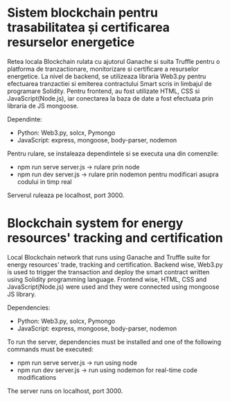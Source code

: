 # Sistem blockchain pentru trasabilitatea și certificarea resurselor energetice
Retea locala Blockchain rulata cu ajutorul Ganache si suita Truffle pentru o platforma de tranzactionare, monitorizare si certificare a resurselor energetice. La nivel de backend, se utilizeaza libraria Web3.py pentru efectuarea tranzactiei si emiterea contractului Smart scris in limbajul de programare Solidity.
Pentru frontend, au fost utilizate HTML, CSS si JavaScript(Node.js), iar conectarea la baza de date a fost efectuata prin libraria de JS mongoose.

Dependinte:
- Python: Web3.py, solcx, Pymongo
- JavaScript: express, mongoose, body-parser, nodemon

Pentru rulare, se instaleaza dependintele si se executa una din comenzile:
- npm run serve server.js -> rulare prin node
- npm run dev server.js -> rulare prin nodemon pentru modificari asupra codului in timp real

Serverul ruleaza pe localhost, port 3000.

# Blockchain system for energy resources' tracking and certification
Local Blockchain network that runs using Ganache and Truffle suite for energy resources' trade, tracking and certification.
Backend wise, Web3.py is used to trigger the transaction and deploy the smart contract written using Solidity programming language.
Frontend wise, HTML, CSS and JavaScript(Node.js) were used and they were connected using mongoose JS library.

Dependencies:
- Python: Web3.py, solcx, Pymongo
- JavaScript: express, mongoose, body-parser, nodemon

To run the server, dependencies must be installed and one of the following commands must be executed:
- npm run serve server.js -> run using node
- npm run dev server.js -> run using nodemon for real-time code modifications

The server runs on localhost, port 3000.
